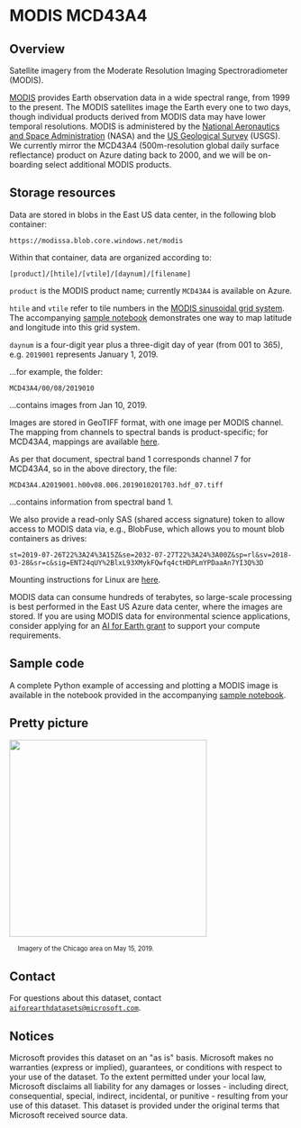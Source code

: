 # MODIS MCD43A4

## Overview

Satellite imagery from the Moderate Resolution Imaging Spectroradiometer (MODIS).

[MODIS](https://modis.gsfc.nasa.gov/) provides Earth observation data in a wide spectral range, from 1999 to the present.  The MODIS satellites image the Earth every one to two days, though individual products derived from MODIS data may have lower temporal resolutions.  MODIS is administered by the [National Aeronautics and Space Administration](https://www.nasa.gov/) (NASA) and the [US Geological Survey](https://www.usgs.gov/) (USGS). We currently mirror the MCD43A4 (500m-resolution global daily surface reflectance) product on Azure dating back to 2000, and we will be on-boarding select additional MODIS products.

## Storage resources

Data are stored in blobs in the East US data center, in the following blob container:

`https://modissa.blob.core.windows.net/modis`

Within that container, data are organized according to:

`[product]/[htile]/[vtile]/[daynum]/[filename]`

`product` is the MODIS product name; currently `MCD43A4` is available on Azure.

`htile` and `vtile` refer to tile numbers in the [MODIS sinusoidal grid system](https://nbviewer.jupyter.org/github/microsoft/AIforEarthDataSets/blob/main/data/https://modis-land.gsfc.nasa.gov/MODLAND_grid.html).  The accompanying [sample notebook](modis-mcd43a4.ipynb) demonstrates one way to map latitude and longitude into this grid system.

`daynum` is a four-digit year plus a three-digit day of year (from 001 to 365), e.g. `2019001` represents January 1, 2019.

...for example, the folder:

`MCD43A4/00/08/2019010`

...contains images from Jan 10, 2019.

Images are stored in GeoTIFF format, with one image per MODIS channel.  The mapping from channels to spectral bands is product-specific; for MCD43A4, mappings are available [here](https://lpdaac.usgs.gov/products/mcd43a4v006/).

As per that document, spectral band 1 corresponds channel 7 for MCD43A4, so in the above directory, the file:

`MCD43A4.A2019001.h00v08.006.2019010201703.hdf_07.tiff`

...contains information from spectral band 1.

We also provide a read-only SAS (shared access signature) token to allow access to MODIS data via, e.g., BlobFuse, which allows you to mount blob containers as drives:

`st=2019-07-26T22%3A24%3A15Z&se=2032-07-27T22%3A24%3A00Z&sp=rl&sv=2018-03-28&sr=c&sig=ENT24qUY%2BlxL93XMykFQwfq4ctHDPLmYPDaaAn7YI3Q%3D`

Mounting instructions for Linux are [here](https://docs.microsoft.com/en-us/azure/storage/blobs/storage-how-to-mount-container-linux).

MODIS data can consume hundreds of terabytes, so large-scale processing is best performed in the East US Azure data center, where the images are stored.  If you are using MODIS data for environmental science applications, consider applying for an [AI for Earth grant](http://aka.ms/ai4egrants) to support your compute requirements.


## Sample code

A complete Python example of accessing and plotting a MODIS image is available in the notebook provided in the accompanying [sample notebook](https://nbviewer.jupyter.org/github/microsoft/AIforEarthDataSets/blob/main/data/modis-mcd43a4.ipynb).


## Pretty picture

<img src="https://ai4edatasetspublicassets.blob.core.windows.net/assets/aod_images/modis.png" width=350px;><br/>

<p style="font-size:80%;margin-left:15px;">Imagery of the Chicago area on May 15, 2019.</p>


## Contact

For questions about this dataset, contact [`aiforearthdatasets@microsoft.com`](mailto:aiforearthdatasets@microsoft.com?subject=modis%20question).


## Notices

Microsoft provides this dataset on an "as is" basis.  Microsoft makes no warranties (express or implied), guarantees, or conditions with respect to your use of the dataset.  To the extent permitted under your local law, Microsoft disclaims all liability for any damages or losses - including direct, consequential, special, indirect, incidental, or punitive - resulting from your use of this dataset.  This dataset is provided under the original terms that Microsoft received source data.

